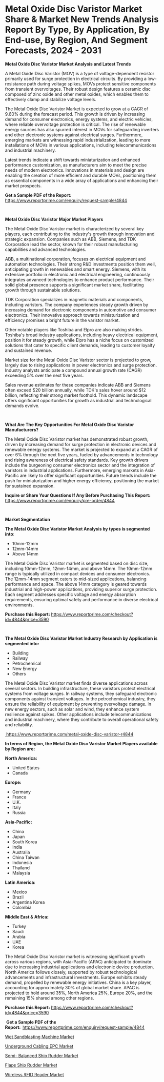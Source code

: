 <p><h1>Metal Oxide Disc Varistor Market Share & Market New Trends Analysis Report By Type, By Application, By End-use, By Region, And Segment Forecasts, 2024 - 2031</h1></p><p><strong>Metal Oxide Disc Varistor Market Analysis and Latest Trends</strong></p>
<p><p>A Metal Oxide Disc Varistor (MOV) is a type of voltage-dependent resistor primarily used for surge protection in electrical circuits. By providing a low-resistance path during voltage spikes, MOVs protect sensitive components from transient overvoltages. Their robust design features a ceramic disc composed of zinc oxide and other metal oxides, which enables them to effectively clamp and stabilize voltage levels.</p><p>The Metal Oxide Disc Varistor Market is expected to grow at a CAGR of 9.60% during the forecast period. This growth is driven by increasing demand for consumer electronics, energy systems, and electric vehicles, where reliable overvoltage protection is critical. The rise of renewable energy sources has also spurred interest in MOVs for safeguarding inverters and other electronic systems against electrical surges. Furthermore, emerging markets are witnessing rapid industrialization, leading to more installations of MOVs in various applications, including telecommunications and industrial machinery.</p><p>Latest trends indicate a shift towards miniaturization and enhanced performance customization, as manufacturers aim to meet the precise needs of modern electronics. Innovations in materials and design are enabling the creation of more efficient and durable MOVs, positioning them as essential components in a wide array of applications and enhancing their market prospects.</p></p>
<p><strong>Get a Sample PDF of the Report:&nbsp;</strong> <a href="https://www.reportprime.com/enquiry/request-sample/4844">https://www.reportprime.com/enquiry/request-sample/4844</a></p>
<p>&nbsp;</p>
<p><strong>Metal Oxide Disc Varistor Major Market Players</strong></p>
<p><p>The Metal Oxide Disc Varistor market is characterized by several key players, each contributing to the industry's growth through innovation and strategic expansion. Companies such as ABB, Siemens, and TDK Corporation lead the sector, known for their robust manufacturing capabilities and advanced technologies.</p><p>ABB, a multinational corporation, focuses on electrical equipment and automation technologies. Their strong R&D investments position them well, anticipating growth in renewables and smart energy. Siemens, with its extensive portfolio in electronic and electrical engineering, continuously integrates advanced technologies to enhance product performance. Their solid global presence supports a significant market share, facilitating growth through sustainable solutions.</p><p>TDK Corporation specializes in magnetic materials and components, including varistors. The company experiences steady growth driven by increasing demand for electronic components in automotive and consumer electronics. Their innovative approach towards miniaturization and efficiency promises a bright future in the varistor market.</p><p>Other notable players like Toshiba and Elpro are also making strides. Toshiba's broad industry applications, including heavy electrical equipment, position it for steady growth, while Elpro has a niche focus on customized solutions that cater to specific client demands, leading to customer loyalty and sustained revenue.</p><p>Market size for the Metal Oxide Disc Varistor sector is projected to grow, largely due to rising applications in power electronics and surge protection. Industry analysts anticipate a compound annual growth rate (CAGR) exceeding 5% over the next five years.</p><p>Sales revenue estimates for these companies indicate ABB and Siemens often exceed $20 billion annually, while TDK's sales hover around $12 billion, reflecting their strong market foothold. This dynamic landscape offers significant opportunities for growth as industrial and technological demands evolve.</p></p>
<p>&nbsp;</p>
<p><strong>What Are The Key Opportunities For Metal Oxide Disc Varistor Manufacturers?</strong></p>
<p><p>The Metal Oxide Disc Varistor market has demonstrated robust growth, driven by increasing demand for surge protection in electronic devices and renewable energy systems. The market is projected to expand at a CAGR of over 6% through the next five years, fueled by advancements in technology and rising awareness of electrical safety standards. Key growth drivers include the burgeoning consumer electronics sector and the integration of varistors in industrial applications. Furthermore, emerging markets in Asia-Pacific are likely to offer significant opportunities. Future trends include the push for miniaturization and higher energy efficiency, positioning the market for sustained expansion.</p></p>
<p><strong>Inquire or Share Your Questions If Any Before Purchasing This Report:</strong> <a href="https://www.reportprime.com/enquiry/pre-order/4844">https://www.reportprime.com/enquiry/pre-order/4844</a></p>
<p>&nbsp;</p>
<p><strong>Market Segmentation</strong></p>
<p><strong>The Metal Oxide Disc Varistor Market Analysis by types is segmented into:</strong></p>
<p><ul><li>10mm-12mm</li><li>12mm-14mm</li><li>Above 14mm</li></ul></p>
<p><p>The Metal Oxide Disc Varistor market is segmented based on disc size, including 10mm-12mm, 12mm-14mm, and above 14mm. The 10mm-12mm range is typically utilized in compact devices and consumer electronics. The 12mm-14mm segment caters to mid-sized applications, balancing performance and space. The above 14mm category is geared towards industrial and high-power applications, providing superior surge protection. Each segment addresses specific voltage and energy absorption requirements, ensuring optimal safety and performance in diverse electrical environments.</p></p>
<p><strong>Purchase this Report:&nbsp;</strong><a href="https://www.reportprime.com/checkout?id=4844&price=3590">https://www.reportprime.com/checkout?id=4844&price=3590</a></p>
<p>&nbsp;</p>
<p><strong>The Metal Oxide Disc Varistor Market Industry Research by Application is segmented into:</strong></p>
<p><ul><li>Building</li><li>Railway</li><li>Petrochemical</li><li>New Energy</li><li>Others</li></ul></p>
<p><p>The Metal Oxide Disc Varistor market finds diverse applications across several sectors. In building infrastructure, these varistors protect electrical systems from voltage surges. In railway systems, they safeguard electronic components against transient voltages. In the petrochemical industry, they ensure the reliability of equipment by preventing overvoltage damage. In new energy sectors, such as solar and wind, they enhance system resilience against spikes. Other applications include telecommunications and industrial machinery, where they contribute to overall operational safety and reliability.</p></p>
<p><a href="https://www.reportprime.com/metal-oxide-disc-varistor-r4844">&nbsp;https://www.reportprime.com/metal-oxide-disc-varistor-r4844</a></p>
<p><strong>In terms of Region, the Metal Oxide Disc Varistor Market Players available by Region are:</strong></p>
<p>
    <p> <strong> North America: </strong>
        <ul>
            <li>United States</li>
            <li>Canada</li>
        </ul>
        </p> 
    <p> <strong> Europe: </strong>
        <ul>
            <li>Germany</li>
            <li>France</li>
            <li>U.K.</li>
            <li>Italy</li>
            <li>Russia</li>
        </ul>
        </p> 
    <p> <strong> Asia-Pacific: </strong>
        <ul>
            <li>China</li>
            <li>Japan</li>
            <li>South Korea</li>
            <li>India</li>
            <li>Australia</li>
            <li>China Taiwan</li>
            <li>Indonesia</li>
            <li>Thailand</li>
            <li>Malaysia</li>
        </ul>
        </p> 
    <p> <strong> Latin America: </strong>
        <ul>
            <li>Mexico</li>
            <li>Brazil</li>
            <li>Argentina Korea</li>
            <li>Colombia</li>
        </ul>
        </p> 
    <p> <strong> Middle East & Africa: </strong>
        <ul>
            <li>Turkey</li>
            <li>Saudi</li>
            <li>Arabia</li>
            <li>UAE</li>
            <li>Korea</li>
        </ul>
    </p>
    </p>
<p><p>The Metal Oxide Disc Varistor market is witnessing significant growth across various regions, with Asia-Pacific (APAC) anticipated to dominate due to increasing industrial applications and electronic device production. North America follows closely, supported by robust technological advancements and infrastructural investments. Europe exhibits steady demand, propelled by renewable energy initiatives. China is a key player, accounting for approximately 30% of global market share. APAC is projected to hold around 35%, North America 25%, Europe 20%, and the remaining 15% shared among other regions.</p></p>
<p><strong>Purchase this Report: </strong><a href="https://www.reportprime.com/checkout?id=4844&price=3590">https://www.reportprime.com/checkout?id=4844&price=3590</a></p>
<p>&nbsp;<strong>Get a Sample PDF of the Report:&nbsp;&nbsp;</strong><a href="https://www.reportprime.com/enquiry/request-sample/4844">https://www.reportprime.com/enquiry/request-sample/4844</a></p>
<p><strong></strong></p>
<p><p><a href="https://www.linkedin.com/pulse/exploring-wet-sandblasting-machine-market-dynamics-revenue-5syuc?trackingId=ldwb5dbASN6TaLVg3mBmoA%3D%3D">Wet Sandblasting Machine Market</a></p><p><a href="https://www.linkedin.com/pulse/global-underground-cabling-epc-market-size-expected-reach-cagr-wem8c?trackingId=WqcHSaz8TJO2Ea65PGxb1w%3D%3D">Underground Cabling EPC Market</a></p><p><a href="https://issuu.com/reportprime-2/docs/semi-balanced-ship-rudder-market-si_d678d82c03ccf2">Semi- Balanced Ship Rudder Market</a></p><p><a href="https://issuu.com/reportprime-2/docs/flaps-ship-rudder-market-size-2030._28fb33a9537ec4">Flaps Ship Rudder Market</a></p><p><a href="https://www.linkedin.com/pulse/global-wireless-rfid-reader-market-sector2024-2031-metrics-yhxrc?trackingId=2qb0kdwETaS3WM%2BvW%2F%2FYYg%3D%3D">Wireless RFID Reader Market</a></p></p>